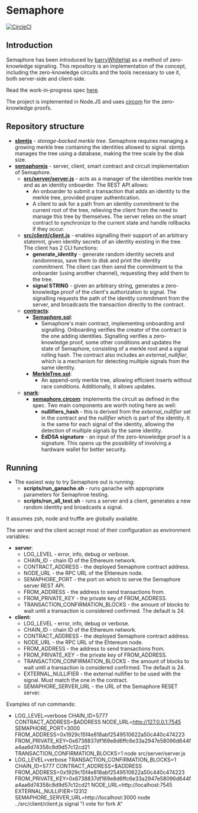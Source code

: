 # Semaphore

[![CircleCI](https://circleci.com/gh/kobigurk/semaphore.svg?style=svg)](https://circleci.com/gh/kobigurk/semaphore)

## Introduction

Semaphore has been introduced by [barryWhiteHat](https://github.com/barryWhiteHat) as a method of zero-knowledge signaling. This repository is an implementation of the concept, including the zero-knowledge circuits and the tools necessary to use it, both server-side and client-side.

Read the work-in-progress spec [here](https://hackmd.io/URAiVCeiTpGO-MpPrG3amg).

The project is implemented in Node.JS and uses [circom](https://github.com/iden3/circom) for the zero-knowledge proofs.

## Repository structure

* [**sbmtjs**](sbmtjs) - *storage-backed merkle tree*. Semaphore requires managing a growing merkle tree containing the identities allowed to signal. sbmtjs manages the tree using a database, making the tree scale by the disk size.
* [**semaphorejs**](semaphorejs) - server, client, smart contract and circuit implementation of Semaphore.
    * [**src/server/server.js**](semaphorejs/src/server.js) - acts as a manager of the identities merkle tree and as an identity onboarder. The REST API allows:
        * An onboarder to submit a transaction that adds an identity to the merkle tree, provided proper authentication.
        * A client to ask for a path from an identity commitment to the current root of the tree, relieving the client from the need to manage this tree by themselves.
    The server relies on the smart contract to synchronize to the current state and handle rollbacks if they occur.
    * [**src/client/client.js**](semaphorejs/src/client.js) - enables signalling their support of an arbitrary statemnt, given identity secrets of an identity existing in the tree. The client has 2 CLI functions:
      * **generate_identity** - generate random identity secrets and randomness, save them to disk and print the identity commitment. The client can then send the commitment to the onboarder (using another channel), requesting they add them to the tree.
      * **signal STRING** - given an arbitrary string, generates a zero-knowledge proof of the client's authorization to signal. The signalling requests the path of the identity commitment from the server, and broadcasts the transaction directly to the contract.
    * [**contracts**](semaphorejs/contracts):
      * [**Semaphore.sol**](semaphorejs/contracts/Semaphore.sol):
        * Semaphore's main contract, implementing onboarding and signalling. Onboarding verifies the creator of the contract is the one adding identities. Signalling verifies a zero-knowledge proof, some other conditions and updates the state of Semaphore, consisting of a merkle root and a signal rolling hash. The contract also includes an *external_nullifier*, which is a mechanism for detecting multiple signals from the same identity.
      * [**MerkleTree.sol**](semaphorejs/contracts/MerkleTree.sol):
        * An append-only merkle tree, allowing efficient inserts without race conditions. Additionally, it allows updates. 
    * [**snark**](semaphorejs/snark):
      * [**semaphore.circom**](semaphorejs/snark/semaphore.circom): implements the circuit as defined in the spec. Two main components are worth noting here as well:
        * **nullifiers_hash** - this is derived from the *external_nullifier* set in the contract and the *nullifier* which is part of the identity. It is the same for each signal of the identity, allowing the detection of multiple signals by the same identity.
        * **EdDSA signature** - an input of the zero-knowledge proof is a signature. This opens up the possibility of involving a hardware wallet for better security.

## Running

* The easiest way to try Semaphore out is running:
  * **scripts/run_ganache.sh** - runs ganache with appropriate parameters for Semaphroe testing.
  * **scripts/run_all_test.sh** - runs a server and a client, generates a new random identity and broadcasts a signal.

It assumes zsh, node and truffle are globally available.

The server and the client accept most of their configuration as environment variables:
* **server**:
    * LOG_LEVEL - error, info, debug or verbose.
    * CHAIN_ID - chain ID of the Ethereum network.
    * CONTRACT_ADDRESS - the deployed Semaphore contract address.
    * NODE_URL - the RPC URL of the Ehtereum node.
    * SEMAPHORE_PORT - the port on which to serve the Semaphore server REST API.
    * FROM_ADDRESS - the address to send transactions from.
    * FROM_PRIVATE_KEY - the private key of FROM_ADDRESS.
    * TRANSACTION_CONFIRMATION_BLOCKS - the amount of blocks to wait until a transaction is considered confirmed. The default is 24.
* **client:**
    * LOG_LEVEL - error, info, debug or verbose.
    * CHAIN_ID - chain ID of the Ethereum network.
    * CONTRACT_ADDRESS - the deployed Semaphore contract address.
    * NODE_URL - the RPC URL of the Ehtereum node.
    * FROM_ADDRESS - the address to send transactions from.
    * FROM_PRIVATE_KEY - the private key of FROM_ADDRESS.
    * TRANSACTION_CONFIRMATION_BLOCKS - the amount of blocks to wait until a transaction is considered confirmed. The default is 24.
    * EXTERNAL_NULLIFIER - the external nullifier to be used with the signal. Must match the one in the contract.
    * SEMAPHORE_SERVER_URL - the URL of the Semaphore RESET server.

Examples of run commands:
* LOG_LEVEL=verbose CHAIN_ID=5777 CONTRACT_ADDRESS=$ADDRESS NODE_URL=http://127.0.0.1:7545 SEMAPHORE_PORT=3000 FROM_ADDRESS=0x1929c15f4e818abf2549510622a50c440c474223 FROM_PRIVATE_KEY=0x6738837df169e8d6ffc6e33a2947e58096d644fa4aa6d74358c8d9d57c12cd21 TRANSACTION_CONFIRMATION_BLOCKS=1 node src/server/server.js
* LOG_LEVEL=verbose TRANSACTION_CONFIRMATION_BLOCKS=1 CHAIN_ID=5777 CONTRACT_ADDRESS=$ADDRESS FROM_ADDRESS=0x1929c15f4e818abf2549510622a50c440c474223 FROM_PRIVATE_KEY=0x6738837df169e8d6ffc6e33a2947e58096d644fa4aa6d74358c8d9d57c12cd21 NODE_URL=http://localhost:7545 EXTERNAL_NULLIFIER=12312 SEMAPHORE_SERVER_URL=http://localhost:3000 node ../src/client/client.js signal "I vote for fork A"